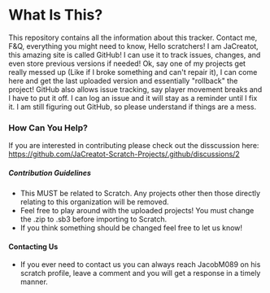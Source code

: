 # What Is This?
This repository contains all the information about this tracker. Contact me, F&Q, everything you might need to know, Hello scratchers! I am JaCreatot, this amazing site is called GitHub! I can use it to track issues, changes, and even store previous versions if needed! Ok, say one of my projects get really messed up (Like if I broke something and can't repair it), I can come here and get the last uploaded version and essentially "rollback" the project! GitHub also allows issue tracking, say player movement breaks and I have to put it off. I can log an issue and it will stay as a reminder until I fix it. I am still figuring out GitHub, so please understand if things are a mess.
### How Can You Help?
If you are interested in contributing please check out the disscussion here: https://github.com/JaCreatot-Scratch-Projects/.github/discussions/2
##### Contribution Guidelines
* This MUST be related to Scratch. Any projects other then those directly relating to this organization will be removed.
* Feel free to play around with the uploaded projects! You must change the .zip to .sb3 before importing to Scratch.
* If you think something should be changed feel free to let us know!
#### Contacting Us
* If you ever need to contact us you can always reach JacobM089 on his scratch profile, leave a comment and you will get a response in a timely manner.
<!--

**Here are some ideas to get you started:**

🙋‍♀️ A short introduction - what is your organization all about?
🌈 Contribution guidelines - how can the community get involved?
👩‍💻 Useful resources - where can the community find your docs? Is there anything else the community should know?
🍿 Fun facts - what does your team eat for breakfast?
🧙 Remember, you can do mighty things with the power of [Markdown](https://docs.github.com/github/writing-on-github/getting-started-with-writing-and-formatting-on-github/basic-writing-and-formatting-syntax)
-->

